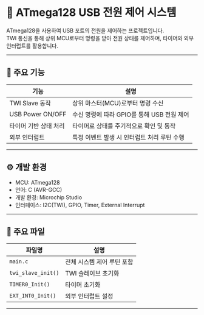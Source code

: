 # 🔌 ATmega128 USB 전원 제어 시스템

ATmega128을 사용하여 USB 포트의 전원을 제어하는 프로젝트입니다.  
TWI 통신을 통해 상위 MCU로부터 명령을 받아 전원 상태를 제어하며, 타이머와 외부 인터럽트를 활용합니다.

---

## 📌 주요 기능

| 기능 | 설명 |
|------|------|
| TWI Slave 동작 | 상위 마스터(MCU)로부터 명령 수신 |
| USB Power ON/OFF | 수신 명령에 따라 GPIO를 통해 USB 전원 제어 |
| 타이머 기반 상태 처리 | 타이머로 상태를 주기적으로 확인 및 동작 |
| 외부 인터럽트 | 특정 이벤트 발생 시 인터럽트 처리 루틴 수행 |

---

## ⚙️ 개발 환경

- MCU: ATmega128
- 언어: C (AVR-GCC)
- 개발 환경: Microchip Studio
- 인터페이스: I2C(TWI), GPIO, Timer, External Interrupt

---

## 📂 주요 파일

| 파일명 | 설명 |
|--------|------|
| `main.c` | 전체 시스템 제어 루틴 포함 |
| `twi_slave_init()` | TWI 슬레이브 초기화 |
| `TIMER0_Init()` | 타이머 초기화 |
| `EXT_INT0_Init()` | 외부 인터럽트 설정 |

---
